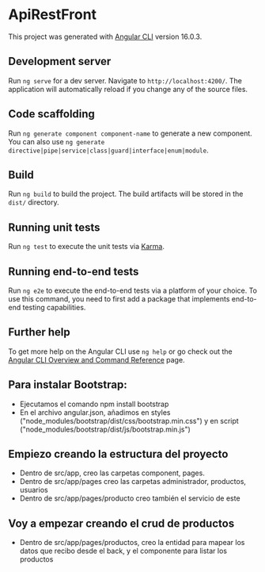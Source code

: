 # ApiRestFront

This project was generated with [Angular CLI](https://github.com/angular/angular-cli) version 16.0.3.

## Development server

Run `ng serve` for a dev server. Navigate to `http://localhost:4200/`. The application will automatically reload if you change any of the source files.

## Code scaffolding

Run `ng generate component component-name` to generate a new component. You can also use `ng generate directive|pipe|service|class|guard|interface|enum|module`.

## Build

Run `ng build` to build the project. The build artifacts will be stored in the `dist/` directory.

## Running unit tests

Run `ng test` to execute the unit tests via [Karma](https://karma-runner.github.io).

## Running end-to-end tests

Run `ng e2e` to execute the end-to-end tests via a platform of your choice. To use this command, you need to first add a package that implements end-to-end testing capabilities.

## Further help

To get more help on the Angular CLI use `ng help` or go check out the [Angular CLI Overview and Command Reference](https://angular.io/cli) page.

## Para instalar Bootstrap:
- Ejecutamos el comando npm install bootstrap
- En el archivo angular.json, añadimos en styles ("node_modules/bootstrap/dist/css/bootstrap.min.css") y en script ("node_modules/bootstrap/dist/js/bootstrap.min.js")

## Empiezo creando la estructura del proyecto
- Dentro de src/app, creo las carpetas component, pages.
- Dentro de src/app/pages creo las carpetas administrador, productos, usuarios
- Dentro de src/app/pages/producto creo también el servicio de este

## Voy a empezar creando el crud de productos
- Dentro de src/app/pages/productos, creo la entidad para mapear los datos que recibo desde el back, y el componente para listar los productos